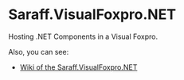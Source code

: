 # Saraff.VisualFoxpro.NET
Hosting .NET Components in a Visual Foxpro.

Also, you can see: 
* [Wiki of the Saraff.VisualFoxpro.NET](https://saraff-9eb1047a4beb4cef8506b29ba325bd5a.github.io/saraffvfp/)
